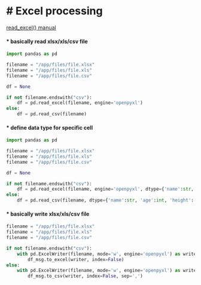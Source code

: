 

# &#35; Excel processing
[read_excel() manual](https://pandas.pydata.org/pandas-docs/stable/reference/api/pandas.read_excel.html)

#### &#42; basically read xlsx/xls/csv file
```python
import pandas as pd

filename = "/app/files/file.xlsx"
filename = "/app/files/file.xls"
filename = "/app/files/file.csv"

df = None

if not filename.endswith("csv"):
    df = pd.read_excel(filename, engine='openpyxl')
else:
    df = pd.read_csv(filename)
```

#### &#42; define data type for specific cell
```python
import pandas as pd

filename = "/app/files/file.xlsx"
filename = "/app/files/file.xls"
filename = "/app/files/file.csv"

df = None

if not filename.endswith("csv"):
    df = pd.read_excel(filename, engine='openpyxl', dtype={'name':str, 'age':int, 'height': float})
else:
    df = pd.read_csv(filename, dtype={'name':str, 'age':int, 'height': float})
```

#### &#42; basically write xlsx/xls/csv file
```python
filename = "/app/files/file.xlsx"
filename = "/app/files/file.xls"
filename = "/app/files/file.csv"

if not filename.endswith("csv"):
    with pd.ExcelWriter(filename, mode='w', engine='openpyxl') as writer:
        df_msg.to_excel(writer, index=False)
else:
    with pd.ExcelWriter(filename, mode='w', engine='openpyxl') as writer:
        df_msg.to_csv(writer, index=False, sep=',')
```
